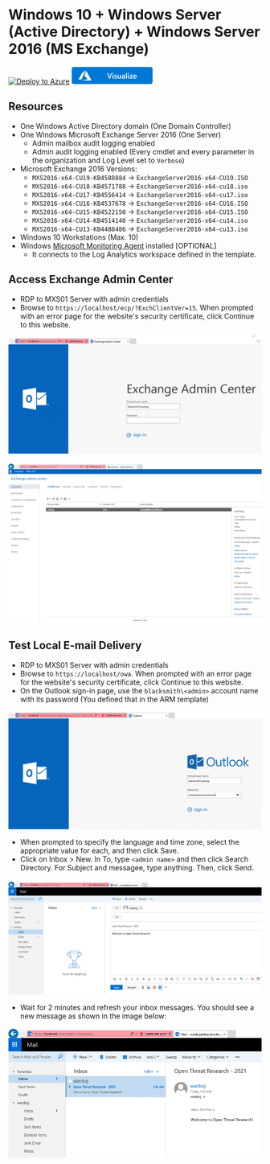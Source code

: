 # Windows 10 + Windows Server (Active Directory) + Windows Server 2016 (MS Exchange)

[![Deploy to Azure](https://aka.ms/deploytoazurebutton)](https://portal.azure.com/#create/Microsoft.Template/uri/https%3A%2F%2Fraw.githubusercontent.com%2FOTRF%2FBlacksmith%2Fmaster%2Ftemplates%2Fazure%2FWin10-AD-MXS%2Fazuredeploy.json) [![Visualize](https://raw.githubusercontent.com/Azure/azure-quickstart-templates/master/1-CONTRIBUTION-GUIDE/images/visualizebutton.png)](http://armviz.io/#/?load=https%3A%2F%2Fraw.githubusercontent.com%2FOTRF%2FBlacksmith%2Fmaster%2Ftemplates%2Fazure%2FWin10-AD-MXS%2Fazuredeploy.json)

## Resources
* One Windows Active Directory domain (One Domain Controller)
* One Windows Microsoft Exchange Server 2016 (One Server)
    * Admin mailbox audit logging enabled
    * Admin audit logging enabled (Every cmdlet and every parameter in the organization and Log Level set to `Verbose`)
* Microsoft Exchange 2016 Versions:
    * `MXS2016-x64-CU19-KB4588884` -> `ExchangeServer2016-x64-CU19.ISO`
    * `MXS2016-x64-CU18-KB4571788` -> `ExchangeServer2016-x64-cu18.iso`
    * `MXS2016-x64-CU17-KB4556414` -> `ExchangeServer2016-x64-cu17.iso`
    * `MXS2016-x64-CU16-KB4537678` -> `ExchangeServer2016-x64-CU16.ISO`
    * `MXS2016-x64-CU15-KB4522150` -> `ExchangeServer2016-x64-CU15.ISO`
    * `MXS2016-x64-CU14-KB4514140` -> `ExchangeServer2016-x64-cu14.iso`
    * `MXS2016-x64-CU13-KB4488406` -> `ExchangeServer2016-x64-cu13.iso`
* Windows 10 Workstations (Max. 10)
* Windows [Microsoft Monitoring Agent](https://docs.microsoft.com/en-us/services-hub/health/mma-setup) installed [OPTIONAL]
    * It connects to the Log Analytics workspace defined in the template.

## Access Exchange Admin Center

* RDP to MXS01 Server with admin credentials
* Browse to `https://localhost/ecp/?ExchClientVer=15`. When prompted with an error page for the website's security certificate, click Continue to this website.

![](../../../resources/images/win10-ad-mxs_01_exchange_admin_center_login.png)

![](../../../resources/images/win10-ad-mxs_02_exchange_admin_center_portal.png)

## Test Local E-mail Delivery

* RDP to MXS01 Server with admin credentials
* Browse to `https://localhost/owa`. When prompted with an error page for the website's security certificate, click Continue to this website.
* On the Outlook sign-in page, use the `blacksmith\<admin>` account name with its password (You defined that in the ARM template)

![](../../../resources/images/win10-ad-mxs_03_owa_login.png)

* When prompted to specify the language and time zone, select the appropriate value for each, and then click Save.
* Click on Inbox > New. In To, type `<admin name>` and then click Search Directory. For Subject and messagee, type anything. Then, click Send.

![](../../../resources/images/win10-ad-mxs_04_owa_new_message.png)

* Wait for 2 minutes and refresh your inbox messages. You should see a new message as shown in the image below:

![](../../../resources/images/win10-ad-mxs_05_owa_message_received.png)
